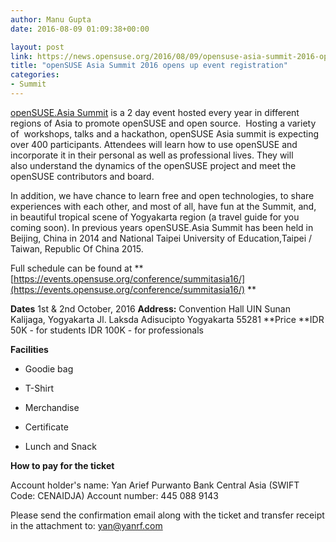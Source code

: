 ```yaml
---
author: Manu Gupta
date: 2016-08-09 01:09:38+00:00

layout: post
link: https://news.opensuse.org/2016/08/09/opensuse-asia-summit-2016-opens-up-event-registration/
title: "openSUSE Asia Summit 2016 opens up event registration"
categories:
- Summit
---
```

[openSUSE.Asia Summit](https://events.opensuse.org/conference/summitasia16/) is a 2 day event hosted every year in different regions of Asia to promote openSUSE and open source.  Hosting a variety of  workshops, talks and a hackathon, openSUSE Asia summit is expecting over 400 participants. Attendees will learn how to use openSUSE and incorporate it in their personal as well as professional lives. They will also understand the dynamics of the openSUSE project and meet the openSUSE contributors and board.

In addition, we have chance to learn free and open technologies, to share experiences with each other, and most of all, have fun at the Summit, and, in beautiful tropical scene of Yogyakarta region (a travel guide for you coming soon). In previous years openSUSE.Asia Summit has been held in Beijing, China in 2014 and National Taipei University of Education,Taipei / Taiwan, Republic Of China 2015.

Full schedule can be found at ** [https://events.opensuse.org/conference/summitasia16/](https://events.opensuse.org/conference/summitasia16/)
**

**Dates** 1st & 2nd October, 2016
**Address:** Convention Hall UIN Sunan Kalijaga, Yogyakarta
Jl. Laksda Adisucipto Yogyakarta 55281
**Price
**IDR 50K - for students
IDR 100K - for professionals

**Facilities**



 	
  * Goodie bag

 	
  * T-Shirt

 	
  * Merchandise

 	
  * Certificate

 	
  * Lunch and Snack


**How to pay for the ticket**













Account holder's name: Yan Arief Purwanto
Bank Central Asia (SWIFT Code: CENAIDJA)
Account number: 445 088 9143













Please send the confirmation email along with the ticket and transfer receipt in the attachment to:
yan@yanrf.com



 	    

		
